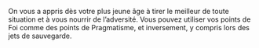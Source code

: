 ﻿---
id: origins_fr.md#opportunisme
name: Opportunisme
---

On vous a appris dès votre plus jeune âge à tirer le meilleur de toute situation et à vous nourrir de l’adversité. Vous pouvez utiliser vos points de Foi comme des points de Pragmatisme, et inversement, y compris lors des jets de sauvegarde.

